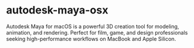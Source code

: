 # autodesk-maya-osx
Autodesk Maya for macOS is a powerful 3D creation tool for modeling, animation, and rendering. Perfect for film, game, and design professionals seeking high-performance workflows on MacBook and Apple Silicon.
